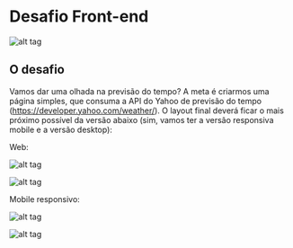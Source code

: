 # Desafio Front-end

![alt tag](https://s3-us-west-1.amazonaws.com/1sti/1sti-transformacao.png)

## O desafio

Vamos dar uma olhada na previsão do tempo? A meta é criarmos uma página simples, que consuma a API do Yahoo de previsão do tempo (https://developer.yahoo.com/weather/). O layout final deverá ficar o mais próximo possível da versão abaixo (sim, vamos ter a versão responsiva mobile e a versão desktop):

Web:

![alt tag](https://s3-us-west-1.amazonaws.com/1sti/desafio-desktop1.png)

![alt tag](https://s3-us-west-1.amazonaws.com/1sti/desafio-desktop2.png)

Mobile responsivo:

![alt tag](https://s3-us-west-1.amazonaws.com/1sti/desafio-mobile1.png)

![alt tag](https://s3-us-west-1.amazonaws.com/1sti/desafio-mobile2.png)
